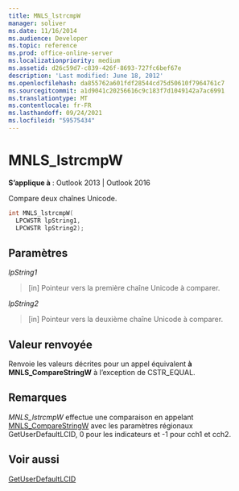 ```yaml
---
title: MNLS_lstrcmpW
manager: soliver
ms.date: 11/16/2014
ms.audience: Developer
ms.topic: reference
ms.prod: office-online-server
ms.localizationpriority: medium
ms.assetid: d26c59d7-c839-426f-8693-727fc6bef67e
description: 'Last modified: June 18, 2012'
ms.openlocfilehash: da855762a601fdf28544cd75d50610f7964761c7
ms.sourcegitcommit: a1d9041c20256616c9c183f7d1049142a7ac6991
ms.translationtype: MT
ms.contentlocale: fr-FR
ms.lasthandoff: 09/24/2021
ms.locfileid: "59575434"
---
```

# <a name="mnls_lstrcmpw"></a>MNLS_lstrcmpW

 
  
**S’applique à** : Outlook 2013 | Outlook 2016 
  
Compare deux chaînes Unicode.
  
```cpp
int MNLS_lstrcmpW(
  LPCWSTR lpString1,
  LPCWSTR lpString2);
```

## <a name="parameters"></a>Paramètres

 _lpString1_
  
> [in] Pointeur vers la première chaîne Unicode à comparer.
    
 _lpString2_
  
> [in] Pointeur vers la deuxième chaîne Unicode à comparer.
    
## <a name="return-value"></a>Valeur renvoyée

Renvoie les valeurs décrites pour un appel équivalent **à MNLS_CompareStringW** à l’exception de CSTR_EQUAL. 
  
## <a name="remarks"></a>Remarques

 _MNLS_lstrcmpW_ effectue une comparaison en appelant [MNLS_CompareStringW](mnls_comparestringw.md) avec les paramètres régionaux GetUserDefaultLCID, 0 pour les indicateurs et -1 pour cch1 et cch2. 
  
## <a name="see-also"></a>Voir aussi



[GetUserDefaultLCID](https://msdn.microsoft.com/library/dd318135%28VS.85%29.aspx)

